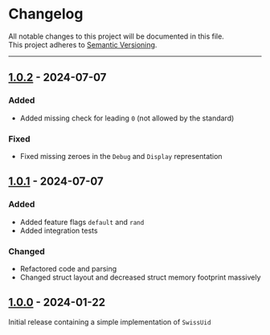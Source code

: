 # Changelog

All notable changes to this project will be documented in this file.\
This project adheres to [Semantic Versioning](https://semver.org/).

---

[1.0.2]: https://github.com/qbasic16/swiss_uid/releases/tag/1.0.2
[1.0.1]: https://github.com/qbasic16/swiss_uid/releases/tag/1.0.1
[1.0.0]: https://github.com/qbasic16/swiss_uid/releases/tag/1.0.0

## [1.0.2] - 2024-07-07

### Added

- Added missing check for leading `0` (not allowed by the standard)

### Fixed

- Fixed missing zeroes in the `Debug` and `Display` representation

## [1.0.1] - 2024-07-07

### Added

- Added feature flags `default` and `rand`
- Added integration tests

### Changed

- Refactored code and parsing
- Changed struct layout and decreased struct memory footprint massively

## [1.0.0] - 2024-01-22

Initial release containing a simple implementation of `SwissUid`
